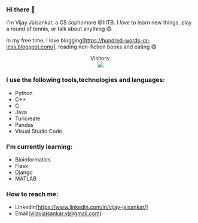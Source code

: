 ### Hi there 👋

<!--
**vijay-jaisankar/vijay-jaisankar** is a ✨ _special_ ✨ repository because its `README.md` (this file) appears on your GitHub profile.

Here are some ideas to get you started:

- 🔭 I’m currently working on ...
- 🌱 I’m currently learning ...
- 👯 I’m looking to collaborate on ...
- 🤔 I’m looking for help with ...
- 💬 Ask me about ...
- 📫 How to reach me: ...
- 😄 Pronouns: ...
- ⚡ Fun fact: ...
-->

I'm Vijay Jaisankar, a CS sophomore @IIITB. I _love_ to learn new things, play a round of tennis, or talk about anything 😄   

In my free time, I love blogging[https://hundred-words-or-less.blogspot.com/], reading non-fiction books and eating 😄


<p align="center"> 
  Visitors:<br>
  <img src="https://profile-counter.glitch.me/vijay-jaisankar/count.svg" />
</p>


### I use the following tools,technologies and languages:
  - Python
  - C++
  - C
  - Java
  - Turicreate
  - Pandas
  - Visual Studio Code
  
  
### I'm currently learning:
  - Bioinformatics
  - Flask
  - Django
  - MATLAB
  
  
### How to reach me:
  - Linkedin[https://www.linkedin.com/in/vijay-jaisankar/]
  - Email(vijayjaisankar.vj@gmail.com)
  
  

